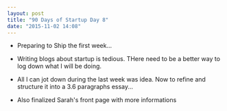 ```yaml
---
layout: post
title: "90 Days of Startup Day 8"
date: "2015-11-02 14:08"
---
```


+ Preparing to Ship the first week...

+ Writing blogs about startup is tedious. THere need to be a better way to log down what I will be doing.

+ All I can jot down during the last week was idea. Now to refine and structure it into a 3.6 paragraphs essay...

+ Also finalized Sarah's front page with more informations
